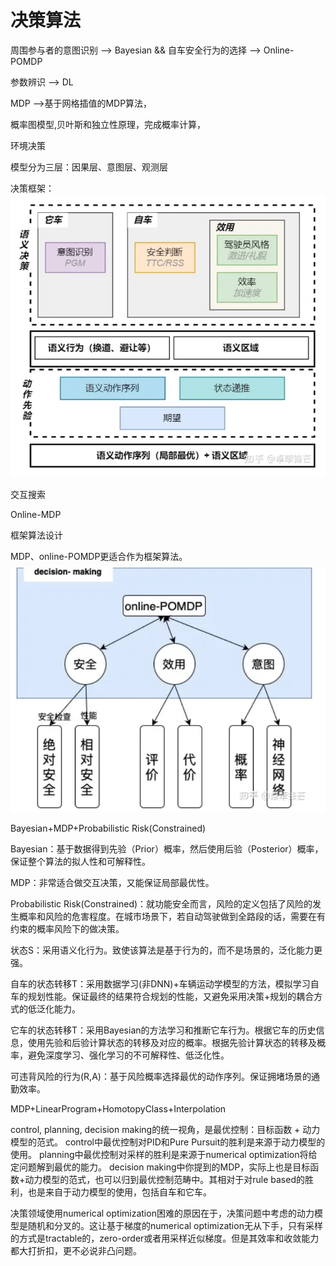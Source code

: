 # 决策算法

周围参与者的意图识别 --> Bayesian && 自车安全行为的选择 --> Online-POMDP

参数辨识 --> DL 

MDP -->基于网格插值的MDP算法，

概率图模型,贝叶斯和独立性原理，完成概率计算，

环境决策

模型分为三层：因果层、意图层、观测层

决策框架：
![alt text](image.png)


交互搜索

Online-MDP

框架算法设计

MDP、online-POMDP更适合作为框架算法。
![alt text](image-1.png)

Bayesian+MDP+Probabilistic Risk(Constrained)

Bayesian：基于数据得到先验（Prior）概率，然后使用后验（Posterior）概率，保证整个算法的拟人性和可解释性。

MDP：非常适合做交互决策，又能保证局部最优性。

Probabilistic Risk(Constrained)：就功能安全而言，风险的定义包括了风险的发生概率和风险的危害程度。在城市场景下，若自动驾驶做到全路段的话，需要在有约束的概率风险下的做决策。

状态S：采用语义化行为。致使该算法是基于行为的，而不是场景的，泛化能力更强。

自车的状态转移T：采用数据学习(非DNN)+车辆运动学模型的方法，模拟学习自车的规划性能。保证最终的结果符合规划的性能，又避免采用决策+规划的耦合方式的低泛化能力。

它车的状态转移T：采用Bayesian的方法学习和推断它车行为。根据它车的历史信息，使用先验和后验计算状态的转移及对应的概率。根据先验计算状态的转移及概率，避免深度学习、强化学习的不可解释性、低泛化性。

可违背风险的行为(R,A)：基于风险概率选择最优的动作序列。保证拥堵场景的通勤效率。

MDP+LinearProgram+HomotopyClass+Interpolation


control, planning, decision making的统一视角，是最优控制：目标函数 + 动力模型的范式。
control中最优控制对PID和Pure Pursuit的胜利是来源于动力模型的使用。
planning中最优控制对采样的胜利是来源于numerical optimization将给定问题解到最优的能力。
decision making中你提到的MDP，实际上也是目标函数+动力模型的范式，也可以归到最优控制范畴中。其相对于对rule based的胜利，也是来自于动力模型的使用，包括自车和它车。

决策领域使用numerical optimization困难的原因在于，决策问题中考虑的动力模型是随机和分叉的。这让基于梯度的numerical optimization无从下手，只有采样的方式是tractable的，zero-order或者用采样近似梯度。但是其效率和收敛能力都大打折扣，更不必说非凸问题。